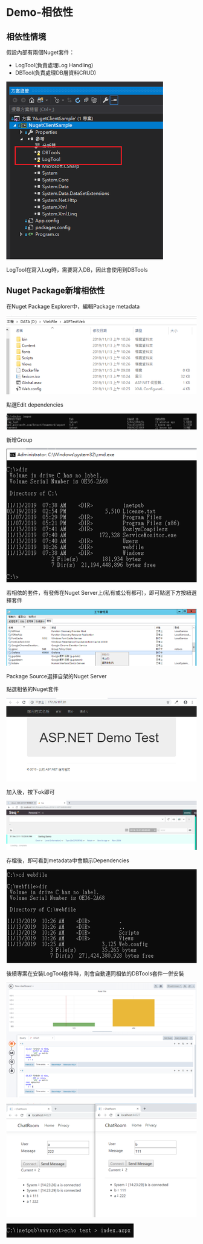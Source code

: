 # Demo-相依性

## 相依性情境

假設內部有兩個Nuget套件：

* LogTool\(負責處理Log Handling\)
* DBTool\(負責處理DB層資料CRUD\)

![](../../.gitbook/assets/image%20%28217%29.png)

LogTool在寫入Log時，需要寫入DB，因此會使用到DBTools

## Nuget Package新增相依性

在Nuget Package Explorer中，編輯Package metadata

![](../../.gitbook/assets/image%20%28195%29.png)

點選Edit dependencies

![](../../.gitbook/assets/image%20%28140%29.png)

新增Group

![](../../.gitbook/assets/image%20%28151%29.png)

若相依的套件，有發佈在Nuget Server上\(私有或公有都可\)，即可點選下方按紐選擇套件

![](../../.gitbook/assets/image%20%28212%29.png)

Package Source選擇自架的Nuget Server

點選相依的Nuget套件

![](../../.gitbook/assets/image%20%28203%29.png)

加入後，按下ok即可

![](../../.gitbook/assets/image%20%28238%29.png)

存檔後，即可看到metadata中會顯示Dependencies

![](../../.gitbook/assets/image%20%2876%29.png)

後續專案在安裝LogTool套件時，則會自動連同相依的DBTools套件一併安裝

![](../../.gitbook/assets/image%20%28165%29.png)

![](../../.gitbook/assets/image%20%28107%29.png)

![](../../.gitbook/assets/image%20%28210%29.png)

